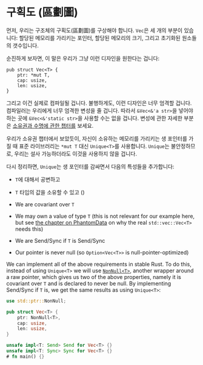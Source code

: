 # 구획도 (區劃圖)

먼저, 우리는 구조체의 구획도(區劃圖)를 구상해야 합니다. `Vec`은 세 개의 부분이 있습니다: 할당된 메모리를 가리키는 포인터, 할당된 메모리의 크기, 그리고 초기화된 원소들의 갯수입니다.

순진하게 보자면, 이 말은 우리가 그냥 이런 디자인을 원한다는 겁니다:

<!-- ignore: simplified code -->
```rust,ignore
pub struct Vec<T> {
    ptr: *mut T,
    cap: usize,
    len: usize,
}
```

그리고 이건 실제로 컴파일될 겁니다. 불행하게도, 이런 디자인은 너무 엄격할 겁니다. 컴파일러는 우리에게 너무 엄격한 변성을 줄 겁니다. 따라서 `&Vec<&'a str>`을 넣어야 하는 곳에 `&Vec<&'static str>`을 사용할 수는 없을 겁니다. 
변성에 관한 자세한 부분은 [소유권과 수명에 관한 챕터를][ownership] 보세요.

우리가 소유권 챕터에서 보았듯이, 자신이 소유하는 메모리를 가리키는 생 포인터를 가질 때 표준 라이브러리는 `*mut T` 대신 `Unique<T>`를 사용합니다. `Unique`는 불안정하므로, 우리는 설사 가능하더라도 이것을 사용하지 않을 겁니다.

다시 정리하면, `Unique`는 생 포인터를 감싸면서 다음의 특성들을 추가합니다:

* `T`에 대해서 공변하고
* `T` 타입의 값을 소유할 수 있고 ()

* We are covariant over `T`
* We may own a value of type `T` (this is not relevant for our example here, but see 
  [the chapter on PhantomData][phantom-data] on why the real `std::vec::Vec<T>` needs this)
* We are Send/Sync if `T` is Send/Sync
* Our pointer is never null (so `Option<Vec<T>>` is null-pointer-optimized)

We can implement all of the above requirements in stable Rust. To do this, instead
of using `Unique<T>` we will use [`NonNull<T>`][NonNull], another wrapper around a
raw pointer, which gives us two of the above properties, namely it is covariant
over `T` and is declared to never be null. By implementing Send/Sync if `T` is,
we get the same results as using `Unique<T>`:

```rust
use std::ptr::NonNull;

pub struct Vec<T> {
    ptr: NonNull<T>,
    cap: usize,
    len: usize,
}

unsafe impl<T: Send> Send for Vec<T> {}
unsafe impl<T: Sync> Sync for Vec<T> {}
# fn main() {}
```

[ownership]: ../ownership.html
[phantom-data]: ../phantom-data.md
[NonNull]: ../../std/ptr/struct.NonNull.html
